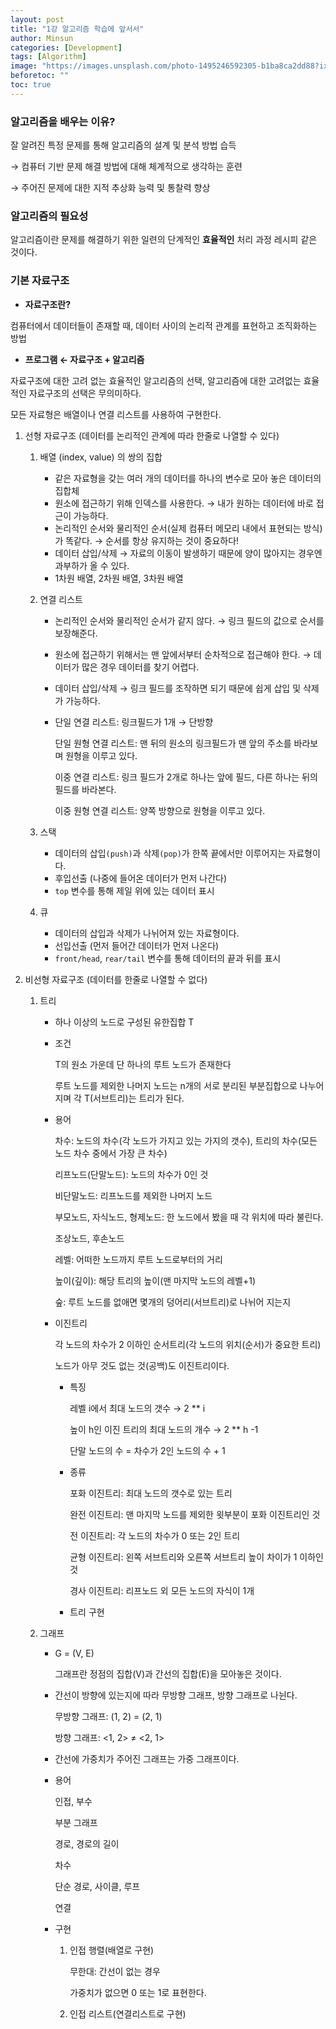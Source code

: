 ```yaml
---
layout: post
title: "1강 알고리즘 학습에 앞서서"
author: Minsun
categories: [Development]
tags: [Algorithm]
image: "https://images.unsplash.com/photo-1495246592305-b1ba8ca2dd88?ixid=MnwxMjA3fDB8MHxwaG90by1wYWdlfHx8fGVufDB8fHx8&ixlib=rb-1.2.1&auto=format&fit=crop&w=1002&q=80"
beforetoc: ""
toc: true
---
```


### 알고리즘을 배우는 이유?

잘 알려진 특정 문제를 통해 알고리즘의 설계 및 분석 방법 습득

→ 컴퓨터 기반 문제 해결 방법에 대해 체계적으로 생각하는 훈련

→ 주어진 문제에 대한 지적 추상화 능력 및 통찰력 향상

### 알고리즘의 필요성

알고리즘이란 문제를 해결하기 위한 일련의 단계적인 **효율적인** 처리 과정 레시피 같은 것이다.

### 기본 자료구조

- **자료구조란?**

컴퓨터에서 데이터들이 존재할 때, 데이터 사이의 논리적 관계를 표현하고 조직화하는 방법

- **프로그램 ← 자료구조 + 알고리즘**

자료구조에 대한 고려 없는 효율적인 알고리즘의 선택, 알고리즘에 대한 고려없는 효율적인 자료구조의 선택은 무의미하다.

모든 자료형은 배열이나 연결 리스트를 사용하여 구현한다.

1. 선형 자료구조 (데이터를 논리적인 관계에 따라 한줄로 나열할 수 있다)

   1. 배열 (index, value) 의 쌍의 집합

      - 같은 자료형을 갖는 여러 개의 데이터를 하나의 변수로 모아 놓은 데이터의 집합체
      - 원소에 접근하기 위해 인덱스를 사용한다. → 내가 원하는 데이터에 바로 접근이 가능하다.
      - 논리적인 순서와 물리적인 순서(실제 컴퓨터 메모리 내에서 표현되는 방식)가 똑같다. → 순서를 항상 유지하는 것이 중요하다!
      - 데이터 삽입/삭제 → 자료의 이동이 발생하기 때문에 양이 많아지는 경우엔 과부하가 올 수 있다.
      - 1차원 배열, 2차원 배열, 3차원 배열

   2. 연결 리스트

      - 논리적인 순서와 물리적인 순서가 같지 않다. → 링크 필드의 값으로 순서를 보장해준다.
      - 원소에 접근하기 위해서는 맨 앞에서부터 순차적으로 접근해야 한다. → 데이터가 많은 경우 데이터를 찾기 어렵다.
      - 데이터 삽입/삭제 → 링크 필드를 조작하면 되기 때문에 쉽게 삽입 및 삭제가 가능하다.
      - 단일 연결 리스트: 링크필드가 1개 → 단방향

        단일 원형 연결 리스트: 맨 뒤의 원소의 링크필드가 맨 앞의 주소를 바라보며 원형을 이루고 있다.

        이중 연결 리스트: 링크 필드가 2개로 하나는 앞에 필드, 다른 하나는 뒤의 필드를 바라본다.

        이중 원형 연결 리스트: 양쪽 방향으로 원형을 이루고 있다.

   3. 스택

      - 데이터의 삽입`(push)`과 삭제`(pop)`가 한쪽 끝에서만 이루어지는 자료형이다.
      - 후입선출 (나중에 들어온 데이터가 먼저 나간다)
      - `top` 변수를 통해 제일 위에 있는 데이터 표시

   4. 큐
      - 데이터의 삽입과 삭제가 나뉘어져 있는 자료형이다.
      - 선입선출 (먼저 들어간 데이터가 먼저 나온다)
      - `front/head`, `rear/tail` 변수를 통해 데이터의 끝과 뒤를 표시

2. 비선형 자료구조 (데이터를 한줄로 나열할 수 없다)

   1. 트리

      - 하나 이상의 노드로 구성된 유한집합 T
      - 조건

        T의 원소 가운데 단 하나의 루트 노드가 존재한다

        루트 노드를 제외한 나머지 노드는 n개의 서로 분리된 부분집합으로 나누어지며 각 T(서브트리)는 트리가 된다.

      - 용어

        차수: 노드의 차수(각 노드가 가지고 있는 가지의 갯수), 트리의 차수(모든 노드 차수 중에서 가장 큰 차수)

        리프노드(단말노드): 노드의 차수가 0인 것

        비단말노드: 리프노드를 제외한 나머지 노드

        부모노드, 자식노드, 형제노드: 한 노드에서 봤을 때 각 위치에 따라 불린다.

        조상노드, 후손노드

        레벨: 어떠한 노드까지 루트 노드로부터의 거리

        높이(깊이): 해당 트리의 높이(맨 마지막 노드의 레벨+1)

        숲: 루트 노드를 없애면 몇개의 덩어리(서브트리)로 나뉘어 지는지

      - 이진트리

        각 노드의 차수가 2 이하인 순서트리(각 노드의 위치(순서)가 중요한 트리)

        노드가 아무 것도 없는 것(공백)도 이진트리이다.

        - 특징

          레벨 i에서 최대 노드의 갯수 → 2 \*\* i

          높이 h인 이진 트리의 최대 노드의 개수 → 2 \*\* h -1

          단말 노드의 수 = 차수가 2인 노드의 수 + 1

        - 종류

          포화 이진트리: 최대 노드의 갯수로 있는 트리

          완전 이진트리: 맨 마지막 노드를 제외한 윗부분이 포화 이진트리인 것

          전 이진트리: 각 노드의 차수가 0 또는 2인 트리

          균형 이진트리: 왼쪽 서브트리와 오른쪽 서브트리 높이 차이가 1 이하인 것

          경사 이진트리: 리프노드 외 모든 노드의 자식이 1개

        - 트리 구현

   2. 그래프

      - G = (V, E)

        그래프란 정점의 집합(V)과 간선의 집합(E)을 모아놓은 것이다.

      - 간선이 방향에 있는지에 따라 무방향 그래프, 방향 그래프로 나뉜다.

        무방향 그래프: (1, 2) = (2, 1)

        방향 그래프: <1, 2> ≠ <2, 1>

      - 간선에 가중치가 주어진 그래프는 가중 그래프이다.
      - 용어

        인접, 부수

        부분 그래프

        경로, 경로의 길이

        차수

        단순 경로, 사이클, 루프

        연결

      - 구현

        1. 인접 행렬(배열로 구현)

           무한대: 간선이 없는 경우

           가중치가 없으면 0 또는 1로 표현한다.

        2. 인접 리스트(연결리스트로 구현)
